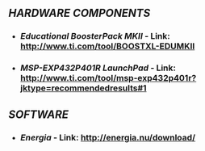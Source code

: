 ## **_HARDWARE COMPONENTS_**
- ### **_Educational BoosterPack MKII_** - Link: http://www.ti.com/tool/BOOSTXL-EDUMKII
- ### **_MSP-EXP432P401R LaunchPad_** - Link:  http://www.ti.com/tool/msp-exp432p401r?jktype=recommendedresults#1

## **_SOFTWARE_**
- ### **_Energia_** - Link: http://energia.nu/download/
